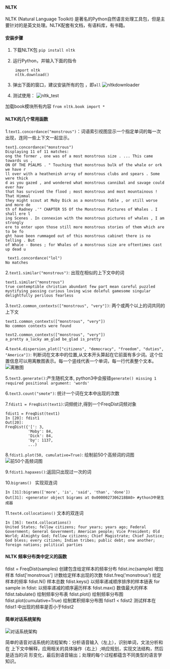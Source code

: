 #### NLTK

NLTK (Natural Language Toolkit) 是著名的Python自然语言处理工具包，但是主要针对的是英文处理。NLTK配套有文档，有语料库，有书籍。



#### 安装步骤

1. 下载NLTK包 `pip install nltk`

2. 运行Python，并输入下面的指令

   ```
    import nltk
    nltk.download()

   ```

3. 弹出下面的窗口，建议安装所有的包 ，即`all`
![nltkdownloader](https://github.com/Shylin/python_nlp/blob/master/images/nltkdownloader.png?raw=true
)
 
4. 测试使用：
![nltk_test](https://github.com/Shylin/python_nlp/blob/master/images/nltk_test.png)



加载book模块所有内容 `from nltk.book import *`



#### NLTK的几个常用函数

1.`text1.concordance("monstrous")`：词语索引视图显示一个指定单词的每一次出现，连同一些上下文一起显示。

```
text1.concordance("monstrous")
Displaying 11 of 11 matches:
ong the former , one was of a most monstrous size . ... This came towards us ,
ON OF THE PSALMS . " Touching that monstrous bulk of the whale or ork we have r
ll over with a heathenish array of monstrous clubs and spears . Some were thick
d as you gazed , and wondered what monstrous cannibal and savage could ever hav
that has survived the flood ; most monstrous and most mountainous ! That Himmal
they might scout at Moby Dick as a monstrous fable , or still worse and more de
th of Radney .'" CHAPTER 55 Of the Monstrous Pictures of Whales . I shall ere l
ing Scenes . In connexion with the monstrous pictures of whales , I am strongly
ere to enter upon those still more monstrous stories of them which are to be fo
ght have been rummaged out of this monstrous cabinet there is no telling . But
of Whale - Bones ; for Whales of a monstrous size are oftentimes cast up dead u

 text1.concordance("lol")
No matches
```

2.`text1.similar("monstrous")`: 出现在相似的上下文中的词

```
text1.similar("monstrous")
true contemptible christian abundant few part mean careful puzzled
mystifying passing curious loving wise doleful gamesome singular
delightfully perilous fearless
```

3.`text2.common_contexts(["monstrous", "very"])`: 两个或两个以上的词共同的上下文

```
text1.common_contexts(["monstrous", "very"])
No common contexts were found

text2.common_contexts(["monstrous", "very"])
a_pretty a_lucky am_glad be_glad is_pretty
```

4.`text4.dispersion_plot(["citizens", "democracy", "freedom", "duties", "America"])`: 判断词在文本中的位置,从文本开头算起在它前面有多少词。这个位置信息可以用离散图表示。每一个竖线代表一个单词，每一行代表整个文本。
![离散图](https://github.com/Shylin/python_nlp/blob/master/images/%E7%A6%BB%E6%95%A3%E5%9B%BE.png)


5.`text3.generate()`:产生随机文本, python3中会报错`generate() missing 1 required positional argument: 'words'`

6.`text3.count("smote")`: 统计一个词在文本中出现的次数

7.`fdist1 = FreqDist(text1)`:词频统计,得到一个FreqDist词频对象

```
fdist1 = FreqDist(text1)
In [20]: fdist1
Out[20]:
FreqDist({'[': 3,
          'Moby': 84,
          'Dick': 84,
          'by': 1137,
          ...)

```

8.`fdist1.plot(50, cumulative=True)`: 绘制前50个高频词的词图
![前50个高频词图](https://github.com/Shylin/python_nlp/blob/master/images/%E5%89%8D50%E4%B8%AA%E9%AB%98%E9%A2%91%E8%AF%8D%E5%9B%BE.png)



9.`fdist1.hapaxes()`:返回只出现过一次的词

10.`bigrams() ` 实现双连词 

```
In [31]:bigrams(['more', 'is', 'said', 'than', 'done'])
Out[31]: <generator object bigrams at 0x0000027306218BA0> #ython3中是生成器
```

11.`text4.collocations()` 文本的双连词

```
In [36]: text4.collocations()
United States; fellow citizens; four years; years ago; Federal
Government; General Government; American people; Vice President; Old
World; Almighty God; Fellow citizens; Chief Magistrate; Chief Justice;
God bless; every citizen; Indian tribes; public debt; one another;
foreign nations; political parties
```



#### NLTK 频率分布类中定义的函数

fdist = FreqDist(samples) 创建包含给定样本的频率分布
fdist.inc(sample) 增加样本
fdist['monstrous'] 计数给定样本出现的次数
fdist.freq('monstrous') 给定样本的频率
fdist.N() 样本总数
fdist.keys() 以频率递减顺序排序的样本链表
for sample in fdist: 以频率递减的顺序遍历样本
fdist.max() 数值最大的样本
fdist.tabulate() 绘制频率分布表
fdist.plot() 绘制频率分布图
fdist.plot(cumulative=True) 绘制累积频率分布图
fdist1 < fdist2 测试样本在fdist1 中出现的频率是否小于fdist2



#### 简单对话系统架构
![对话系统架构](https://github.com/Shylin/python_nlp/blob/master/images/%E5%AF%B9%E8%AF%9D%E7%B3%BB%E7%BB%9F%E6%9E%B6%E6%9E%84.png)



简单的语音对话系统的流程架构：分析语音输入（左上），识别单词，文法分析和在
上下文中解释，应用相关的具体操作（右上）;响应规划，实现文法结构，然后是适当的词
形变化，最后到语音输出；处理的每个过程都蕴含不同类型的语言学知识。

